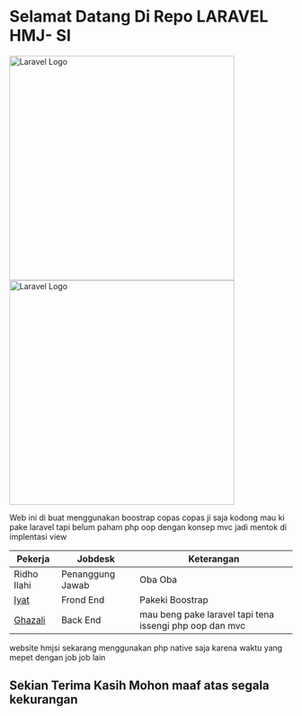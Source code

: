 # Selamat Datang Di Repo  LARAVEL HMJ- SI 

<p ><a  href="sisfouinam.com"  target="_blank"><img  src="https://cdn.discordapp.com/attachments/873016107391402044/1118054320089342012/2343.png"  width="400"  alt="Laravel Logo"></a><a  href="https://laravel.com"  target="_blank"><img  src="https://raw.githubusercontent.com/laravel/art/master/logo-lockup/5%20SVG/2%20CMYK/1%20Full%20Color/laravel-logolockup-cmyk-red.svg"  width="400"  alt="Laravel Logo"></a></p>


Web ini di buat menggunakan boostrap copas copas ji saja kodong mau ki pake laravel tapi belum paham php oop dengan konsep mvc jadi mentok di implentasi view

			   
| Pekerja  | Jobdesk  | Keterangan  |
|--|--|--|
| Ridho Ilahi | Penanggung Jawab  | Oba Oba
| [Iyat](github.com/rynhdyt19)| Frond End | Pakeki Boostrap
 | [Ghazali](github.com/cipaxdragon)  | Back End|mau beng pake laravel tapi tena issengi php oop dan mvc 


website hmjsi sekarang menggunakan php native saja karena waktu yang mepet dengan job job lain


## Sekian Terima Kasih Mohon maaf atas segala kekurangan
